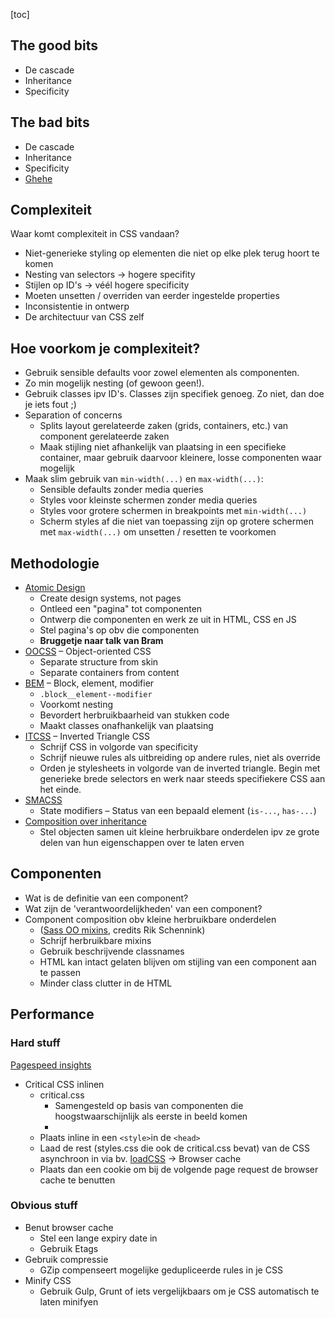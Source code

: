 [toc]

## The good bits

* De cascade
* Inheritance
* Specificity

## The bad bits

* De cascade
* Inheritance
* Specificity
* [Ghehe](https://twitter.com/thomasfuchs/status/493790680397803521)

## Complexiteit

Waar komt complexiteit in CSS vandaan?

* Niet-generieke styling op elementen die niet op elke plek terug hoort te komen
* Nesting van selectors -> hogere specifity
* Stijlen op ID's -> véél hogere specificity
* Moeten unsetten / overriden van eerder ingestelde properties
* Inconsistentie in ontwerp
* De architectuur van CSS zelf

## Hoe voorkom je complexiteit?

* Gebruik sensible defaults voor zowel elementen als componenten.
* Zo min mogelijk nesting (of gewoon geen!).
* Gebruik classes ipv ID's. Classes zijn specifiek genoeg. Zo niet, dan doe je iets fout ;)
* Separation of concerns
	* Splits layout gerelateerde zaken (grids, containers, etc.) van component gerelateerde zaken
	* Maak stijling niet afhankelijk van plaatsing in een specifieke container, maar gebruik daarvoor kleinere, losse componenten waar mogelijk
* Maak slim gebruik van `min-width(...)` en `max-width(...)`:
	* Sensible defaults zonder media queries
	* Styles voor kleinste schermen zonder media queries
	* Styles voor grotere schermen in breakpoints met `min-width(...)`
	* Scherm styles af die niet van toepassing zijn op grotere schermen met `max-width(...)` om unsetten / resetten te voorkomen

## Methodologie

* [Atomic Design](http://atomicdesign.bradfrost.com/)
	* Create design systems, not pages
	* Ontleed een "pagina" tot componenten
	* Ontwerp die componenten en werk ze uit in HTML, CSS en JS
	* Stel pagina's op obv die componenten
	* **Bruggetje naar talk van Bram**
* [OOCSS](https://github.com/stubbornella/oocss/wiki#two-main-principles-of-oocss) – Object-oriented CSS
	* Separate structure from skin
	* Separate containers from content
* [BEM](https://en.bem.info/) – Block, element, modifier
	* `.block__element--modifier`
	* Voorkomt nesting
	* Bevordert herbruikbaarheid van stukken code
	* Maakt classes onafhankelijk van plaatsing
* [ITCSS](https://www.youtube.com/watch?v=1OKZOV-iLj4) – Inverted Triangle CSS
	* Schrijf CSS in volgorde van specificity
	* Schrijf nieuwe rules als uitbreiding op andere rules, niet als override
	* Orden je stylesheets in volgorde van de inverted triangle. Begin met generieke brede selectors en werk naar steeds specifiekere CSS aan het einde.
* [SMACSS](https://smacss.com/book/type-state)
	* State modifiers – Status van een bepaald element (`is-...`, `has-...`)
* [Composition over inheritance](http://cssguidelin.es/#composition-over-inheritance)
	* Stel objecten samen uit kleine herbruikbare onderdelen ipv ze grote delen van hun eigenschappen over te laten erven
	
## Componenten

* Wat is de definitie van een component?
* Wat zijn de 'verantwoordelijkheden' van een component?
* Component composition obv kleine herbruikbare onderdelen
	* ([Sass OO mixins](https://gist.github.com/rikschennink/e2d11c73443ef7cda413ee4c9e2cb28d), credits Rik Schennink)
	* Schrijf herbruikbare mixins
	* Gebruik beschrijvende classnames
	* HTML kan intact gelaten blijven om stijling van een component aan te passen
	* Minder class clutter in de HTML


## Performance

### Hard stuff
[Pagespeed insights](https://developers.google.com/speed/pagespeed/insights/)

* Critical CSS inlinen
	* critical.css
		* Samengesteld op basis van componenten die hoogstwaarschijnlijk als eerste in beeld komen
		* 
	* Plaats inline in een `<style>`in de `<head>`
	* Laad de rest (styles.css die ook de critical.css bevat) van de CSS asynchroon in via bv. [loadCSS](https://github.com/filamentgroup/loadCSS) -> Browser cache
	* Plaats dan een cookie om bij de volgende page request de browser cache te benutten

### Obvious stuff
* Benut browser cache
	* Stel een lange expiry date in
	* Gebruik Etags
* Gebruik compressie
	* GZip compenseert mogelijke gedupliceerde rules in je CSS
* Minify CSS
	* Gebruik Gulp, Grunt of iets vergelijkbaars om je CSS automatisch te laten minifyen